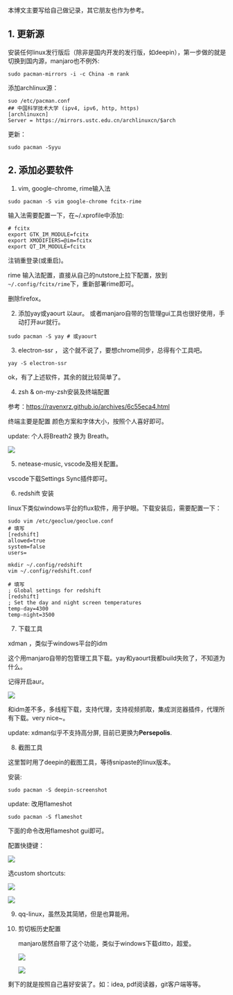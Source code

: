 

本博文主要写给自己做记录，其它朋友也作为参考。

## 1. 更新源

安装任何linux发行版后（除非是国内开发的发行版，如deepin），第一步做的就是切换到国内源，manjaro也不例外:

```shell
sudo pacman-mirrors -i -c China -m rank 
```

添加archlinux源：

```
suo /etc/pacman.conf
## 中国科学技术大学 (ipv4, ipv6, http, https)
[archlinuxcn]
Server = https://mirrors.ustc.edu.cn/archlinuxcn/$arch
```

更新：

```shell
sudo pacman -Syyu
```

<!--more-->

## 2. 添加必要软件

1. vim, google-chrome, rime输入法

```shell
sudo pacman -S vim google-chrome fcitx-rime
```

输入法需要配置一下，在~/.xprofile中添加:

```
# fcitx
export GTK_IM_MODULE=fcitx
export XMODIFIERS=@im=fcitx
export QT_IM_MODULE=fcitx
```

注销重登录(或重启)。

rime 输入法配置，直接从自己的nutstore上拉下配置，放到 `~/.config/fcitx/rime`下，重新部署rime即可。

删除firefox。

2. 添加yay或yaourt 以aur。 或者manjaro自带的包管理gui工具也很好使用，手动打开aur就行。

```shell
sudo pacman -S yay # 或yaourt
```

3. electron-ssr ， 这个就不说了，要想chrome同步，总得有个工具吧。

```shell
yay -S electron-ssr
```

ok，有了上述软件，其余的就比较简单了。

4. zsh & on-my-zsh安装及终端配置

参考：https://ravenxrz.github.io/archives/6c55eca4.html

终端主要是配置 颜色方案和字体大小，按照个人喜好即可。

update: 个人将Breath2 换为 Breath。

![](https://pic.downk.cc/item/5edda5ebc2a9a83be5dc28d1.png)

5. netease-music, vscode及相关配置。

vscode下载Settings Sync插件即可。

6. redshift 安装

linux下类似windows平台的flux软件，用于护眼。下载安装后，需要配置一下：

```shell
sudo vim /etc/geoclue/geoclue.conf 
# 填写
[redshift]
allowed=true
system=false
users=
```

```shell
mkdir ~/.config/redshift
vim ~/.config/redshift.conf

# 填写
; Global settings for redshift
[redshift]
; Set the day and night screen temperatures
temp-day=4300
temp-night=3500
```

7. 下载工具

xdman ，类似于windows平台的idm

这个用manjaro自带的包管理工具下载。yay和yaourt我都build失败了，不知道为什么。

记得开启aur。

![](https://pic.downk.cc/item/5edda47ec2a9a83be5d8d6bf.png)

和idm差不多，多线程下载，支持代理，支持视频抓取，集成浏览器插件，代理所有下载。very nice~。

update: xdman似乎不支持高分屏, 目前已更换为**Persepolis**.

8. 截图工具

这里暂时用了deepin的截图工具，等待snipaste的linux版本。

安装:

```shell
sudo pacman -S deepin-screenshot  
```

update: 改用flameshot

```
sudo pacman -S flameshot
```

下面的命令改用flameshot gui即可。

配置快捷键：

![](https://pic.downk.cc/item/5edda503c2a9a83be5da0f25.png)

选custom shortcuts:

![](https://pic.downk.cc/item/5edda561c2a9a83be5daf28a.png)

![](https://pic.downk.cc/item/5edda59dc2a9a83be5db75d3.png)

9. qq-linux，虽然及其简陋，但是也算能用。

10. 剪切板历史配置

    manjaro居然自带了这个功能，类似于windows下载ditto，超爱。

    ![](https://pic.downk.cc/item/5edda7aac2a9a83be5e052f9.png)

    ![](https://pic.downk.cc/item/5edda770c2a9a83be5dfdcad.png)



剩下的就是按照自己喜好安装了。如：idea, pdf阅读器，git客户端等等。
